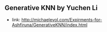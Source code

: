 ## Generative KNN by Yuchen Li

* link: http://michaelevol.com/Expirments-for-Ashfiruna/GenerativeKNN/index.html
